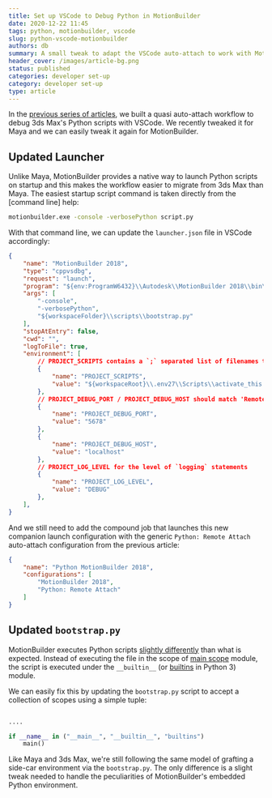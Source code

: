 ```yaml
---
title: Set up VSCode to Debug Python in MotionBuilder
date: 2020-12-22 11:45
tags: python, motionbuilder, vscode
slug: python-vscode-motionbuilder
authors: db
summary: A small tweak to adapt the VSCode auto-attach to work with MotionBuilder
header_cover: /images/article-bg.png
status: published
categories: developer set-up
category: developer set-up
type: article
---
```

<!--
spell-checker:ignore
-->
In the [previous series of articles], we built a quasi auto-attach workflow to debug 3ds Max's Python scripts with VSCode.  We recently tweaked it for Maya and we can easily tweak it again for MotionBuilder.

## Updated Launcher

Unlike Maya, MotionBuilder provides a native way to launch Python scripts on startup and this makes the workflow easier to migrate from 3ds Max than Maya.  The easiest startup script command is taken directly from the [command line] help:

```cmd
motionbuilder.exe -console -verbosePython script.py
```

With that command line, we can update the `launcher.json` file in VSCode accordingly:

```json
{
    "name": "MotionBuilder 2018",
    "type": "cppvsdbg",
    "request": "launch",
    "program": "${env:ProgramW6432}\\Autodesk\\MotionBuilder 2018\\bin\\x64\\motionbuilder.exe",
    "args": [
        "-console",
        "-verbosePython",
        "${workspaceFolder}\\scripts\\bootstrap.py"
    ],
    "stopAtEntry": false,
    "cwd": "",
    "logToFile": true,
    "environment": [
        // PROJECT_SCRIPTS contains a `;` separated list of filenames to run at startup in `bootstrap.py`
        {
            "name": "PROJECT_SCRIPTS",
            "value": "${workspaceRoot}\\.env27\\Scripts\\activate_this.py"
        },
        // PROJECT_DEBUG_PORT / PROJECT_DEBUG_HOST should match 'Remote Attach' below.
        {
            "name": "PROJECT_DEBUG_PORT",
            "value": "5678"
        },
        {
            "name": "PROJECT_DEBUG_HOST",
            "value": "localhost"
        },
        // PROJECT_LOG_LEVEL for the level of `logging` statements
        {
            "name": "PROJECT_LOG_LEVEL",
            "value": "DEBUG"
        },
    ],
}
```

And we still need to add the compound job that launches this new companion launch configuration with the generic `Python: Remote Attach` auto-attach configuration from the previous article:

```json
{
    "name": "Python MotionBuilder 2018",
    "configurations": [
        "MotionBuilder 2018",
        "Python: Remote Attach"
    ]
}
```

## Updated `bootstrap.py`

MotionBuilder executes Python scripts [slightly differently] than what is expected.  Instead of executing the file in the scope of [main scope] module, the script is executed under the `__builtin__` (or [builtins] in Python 3) module.

We can easily fix this by updating the `bootstrap.py` script to accept a collection of scopes using a simple tuple:

```python

....

if __name__ in ("__main__", "__builtin__", "builtins")
    main()
```

Like Maya and 3ds Max, we're still following the same model of grafting a side-car environment via the `bootstrap.py`.  The only difference is a slight tweak needed to handle the peculiarities of MotionBuilder's embedded Python environment.

[main scope]: https://docs.python.org/3/library/__main__.html
[builtins]: https://docs.python.org/3/library/builtins.html#module-builtins
[slightly differently]: https://forums.autodesk.com/t5/motionbuilder-forum/whats-wrong-with-main/td-p/4254363
[previous series of articles]: {filename}../2020-11-30-python-vscode-and-max/note.md
